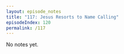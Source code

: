 ```yaml
---
layout: episode_notes
title: "117: Jesus Resorts to Name Calling"
episodeIndex: 120
permalink: /117
---
```

No notes yet.
